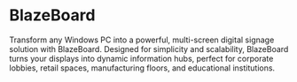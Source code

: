 # BlazeBoard
Transform any Windows PC into a powerful, multi-screen digital signage solution with BlazeBoard. Designed for simplicity and scalability, BlazeBoard turns your displays into dynamic information hubs, perfect for corporate lobbies, retail spaces, manufacturing floors, and educational institutions.
